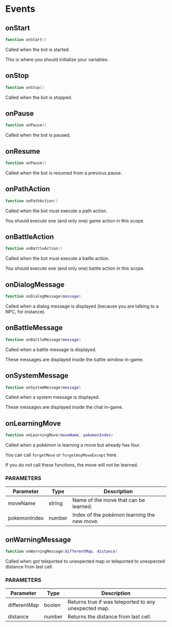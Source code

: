 # Events

## onStart

```lua
function onStart()
```

Called when the bot is started.

This is where you should initialize your variables.

## onStop

```lua
function onStop()
```

Called when the bot is stopped.

## onPause

```lua
function onPause()
```

Called when the bot is paused.

## onResume

```lua
function onPause()
```

Called when the bot is resumed from a previous pause.

## onPathAction

```lua
function onPathAction()
```

Called when the bot must execute a path action.

You should execute one (and only one) game action in this scope.

## onBattleAction

```lua
function onBattleAction()
```

Called when the bot must execute a batlle action.

You should execute one (and only one) battle action in this scope.

## onDialogMessage

```lua
function onDialogMessage(message)
```

Called when a dialog message is displayed (because you are talking to a NPC, for instance).

## onBattleMessage

```lua
function onBattleMessage(message)
```

Called when a battle message is displayed.

These messages are displayed inside the battle window in-game.

## onSystemMessage

```lua
function onSystemMessage(message)
```

Called when a system message is displayed.

These messages are displayed inside the chat in-game.

## onLearningMove

```lua
function onLearningMove(moveName, pokemonIndex)
```

Called when a pokémon is learning a move but already has four.

You can call `forgetMove` or `forgetAnyMoveExcept` here.

If you do not call these functions, the move will not be learned.

### PARAMETERS

Parameter    | Type   | Description
------------ | ------ | -----------
moveName     | string | Name of the move that can be learned.
pokemonIndex | number | Index of the pokémon learning the new move.


## onWarningMessage

```lua
function onWarningMessage(differentMap, distance)
```

Called when got teleported to unexpected map or teleported to unexpected distance from last cell.

### PARAMETERS

Parameter    | Type   | Description
------------ | ------ | -----------
differentMap | boolen | Returns true if was teleported to any unexpected map.
distance     | number | Returns the distance from last cell.
